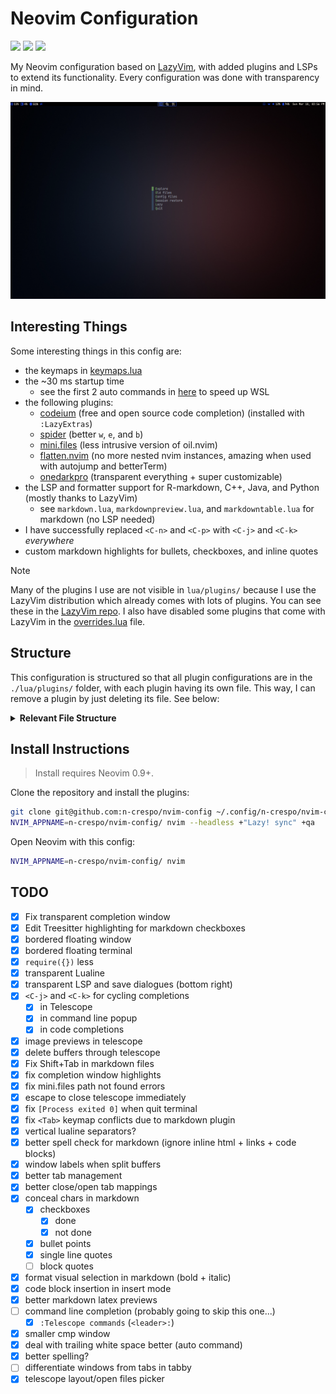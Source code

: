 # Neovim Configuration

<a href="https://dotfyle.com/n-crespo/nvim-config"><img src="https://dotfyle.com/n-crespo/nvim-config/badges/plugins?style=flat" /></a>
<a href="https://dotfyle.com/n-crespo/nvim-config"><img src="https://dotfyle.com/n-crespo/nvim-config/badges/leaderkey?style=flat" /></a>
<a href="https://dotfyle.com/n-crespo/nvim-config"><img src="https://dotfyle.com/n-crespo/nvim-config/badges/plugin-manager?style=flat" /></a>

My Neovim configuration based on [LazyVim](https://www.lazyvim.org), with added plugins and LSPs to extend its
functionality. Every configuration was done with transparency in mind.

  ![start screen](./images/image.png)

## Interesting Things

Some interesting things in this config are:

- the keymaps in [keymaps.lua](./lua/config/keymaps.lua)
- the ~30 ms startup time
  - see the first 2 auto commands in [here](./lua/config/autocmds.lua) to speed up WSL
- the following plugins:
  - [codeium](https://github.com/Exafunction/codeium.vim) (free and open source code completion) (installed with `:LazyExtras`)
  - [spider](https://github.com/chrisgrieser/nvim-spider) (better `w`, `e`, and `b`)
  - [mini.files](https://github.com/echasnovski/mini.files) (less intrusive version of oil.nvim)
  - [flatten.nvim](https://github.com/willothy/flatten.nvim) (no more nested nvim instances, amazing when used with autojump and betterTerm)
  - [onedarkpro](https://github.com/olimorris/onedarkpro.nvim) (transparent everything + super customizable)
- the LSP and formatter support for R-markdown, C++, Java, and Python (mostly thanks to LazyVim)
  - see `markdown.lua`, `markdownpreview.lua`, and `markdowntable.lua` for markdown (no LSP needed)
- I have successfully replaced `<C-n>` and `<C-p>` with `<C-j>` and `<C-k>` *everywhere*
- custom markdown highlights for bullets, checkboxes, and inline quotes

> [!Note]
> Many of the plugins I use are not visible in `lua/plugins/` because I
> use the LazyVim distribution which already comes with lots of plugins. You can
> see these in the [LazyVim repo](https://github.com/LazyVim/LazyVim). I also
> have disabled some plugins that come with LazyVim in the
> [overrides.lua](./lua/plugins/overrides.lua) file.

## Structure

This configuration is structured so that all plugin configurations are in the
`./lua/plugins/` folder, with each plugin having its own file. This way, I can
remove a plugin by just deleting its file. See below:

<details>
  <summary><b>Relevant File Structure</b></summary>

```txt
.
├── lua
│  ├── config
│  │  ├── autocmds.lua
│  │  ├── keymaps.lua
│  │  ├── lazy.lua
│  │  └── options.lua
│  ├── plugins
│  │  ├── {plugin}.lua
│  │  └── ...
│  └── transparentlualine.lua
├── init.lua
└── README.md
```

</details>

## Install Instructions

>  Install requires Neovim 0.9+.

Clone the repository and install the plugins:

```sh
git clone git@github.com:n-crespo/nvim-config ~/.config/n-crespo/nvim-config
NVIM_APPNAME=n-crespo/nvim-config/ nvim --headless +"Lazy! sync" +qa
```

Open Neovim with this config:

```sh
NVIM_APPNAME=n-crespo/nvim-config/ nvim
```

## TODO

- [x] Fix transparent completion window
- [x] Edit Treesitter highlighting for markdown checkboxes
- [x] bordered floating window
- [x] bordered floating terminal
- [x] `require({})` less
- [x] transparent Lualine
- [x] transparent LSP and save dialogues (bottom right)
- [x] `<C-j>` and `<C-k>` for cycling completions
  - [x] in Telescope
  - [x] in command line popup
  - [x] in code completions
- [x] image previews in telescope
- [x] delete buffers through telescope
- [x] Fix Shift+Tab in markdown files
- [x] fix completion window highlights
- [x] fix mini.files path not found errors
- [x] escape to close telescope immediately
- [x] fix `[Process exited 0]` when quit terminal
- [x] fix `<Tab>` keymap conflicts due to markdown plugin
- [x] vertical lualine separators?
- [x] better spell check for markdown (ignore inline html + links + code blocks)
- [x] window labels when split buffers
- [x] better tab management
- [x] better close/open tab mappings
- [x] conceal chars in markdown
  - [x] checkboxes
    - [x] done
    - [x] not done
  - [x] bullet points
  - [x] single line quotes
  - [ ] block quotes
- [x] format visual selection in markdown (bold + italic)
- [x] code block insertion in insert mode
- [x] better markdown latex previews
- [ ] command line completion (probably going to skip this one...)
  - [x] `:Telescope commands` (`<leader>:`)
- [x] smaller cmp window
- [x] deal with trailing white space better (auto command)
- [x] better spelling?
- [ ] differentiate windows from tabs in tabby
- [x] telescope layout/open files picker
